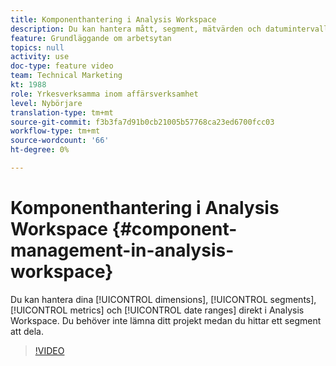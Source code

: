 ```yaml
---
title: Komponenthantering i Analysis Workspace
description: Du kan hantera mått, segment, mätvärden och datumintervall direkt i Analysis Workspace. Du behöver inte lämna ditt projekt medan du hittar ett segment att dela.
feature: Grundläggande om arbetsytan
topics: null
activity: use
doc-type: feature video
team: Technical Marketing
kt: 1988
role: Yrkesverksamma inom affärsverksamhet
level: Nybörjare
translation-type: tm+mt
source-git-commit: f3b3fa7d91b0cb21005b57768ca23ed6700fcc03
workflow-type: tm+mt
source-wordcount: '66'
ht-degree: 0%

---
```



# Komponenthantering i Analysis Workspace {#component-management-in-analysis-workspace}

Du kan hantera dina [!UICONTROL dimensions], [!UICONTROL segments], [!UICONTROL metrics] och [!UICONTROL date ranges] direkt i Analysis Workspace. Du behöver inte lämna ditt projekt medan du hittar ett segment att dela.

>[!VIDEO](https://video.tv.adobe.com/v/24095/?quality=12)
